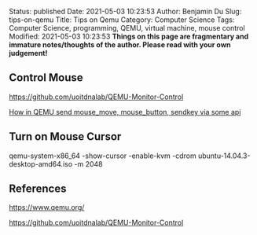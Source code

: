 Status: published
Date: 2021-05-03 10:23:53
Author: Benjamin Du
Slug: tips-on-qemu
Title: Tips on Qemu
Category: Computer Science
Tags: Computer Science, programming, QEMU, virtual machine, mouse control
Modified: 2021-05-03 10:23:53
**Things on this page are fragmentary and immature notes/thoughts of the author. Please read with your own judgement!**

## Control Mouse
https://github.com/uoitdnalab/QEMU-Monitor-Control

[How in QEMU send mouse_move, mouse_button, sendkey via some api](https://stackoverflow.com/questions/33362322/how-in-qemu-send-mouse-move-mouse-button-sendkey-via-some-api)


## Turn on Mouse Cursor

qemu-system-x86_64 -show-cursor -enable-kvm -cdrom ubuntu-14.04.3-desktop-amd64.iso -m 2048

## References 

https://www.qemu.org/

https://github.com/uoitdnalab/QEMU-Monitor-Control

